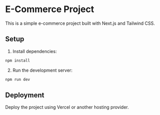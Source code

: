 # E-Commerce Project

This is a simple e-commerce project built with Next.js and Tailwind CSS.

## Setup

1. Install dependencies:

```bash
npm install
```

2. Run the development server:

```bash
npm run dev
```

## Deployment

Deploy the project using Vercel or another hosting provider.
